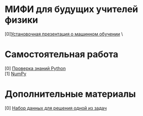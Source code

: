 # МИФИ для будущих учителей физики

[0][Установочная презентация о машинном обучении](https://github.com/ShadarRim/PT_2025/blob/main/00_%D0%9F%D1%80%D0%B5%D0%B7%D0%B5%D0%BD%D1%82%D0%B0%D1%86%D0%B8%D1%8F%20%D0%BE%20ML.pptx) \


# Самостоятельная работа
[0] [Проверка знаний Python](https://contest.yandex.ru/contest/74815/enter) \
[1] [NumPy](https://contest.yandex.ru/contest/74843/enter)

# Дополнительные материалы
[0] [Набор данных для решения одной из задач](https://github.com/ShadarRim/PT_2025/blob/main/00a_board-games-raiting.zip)
